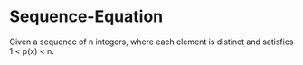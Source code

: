 # Sequence-Equation
Given a sequence of n integers, where each element is distinct and satisfies 1 &lt; p(x) &lt; n.
